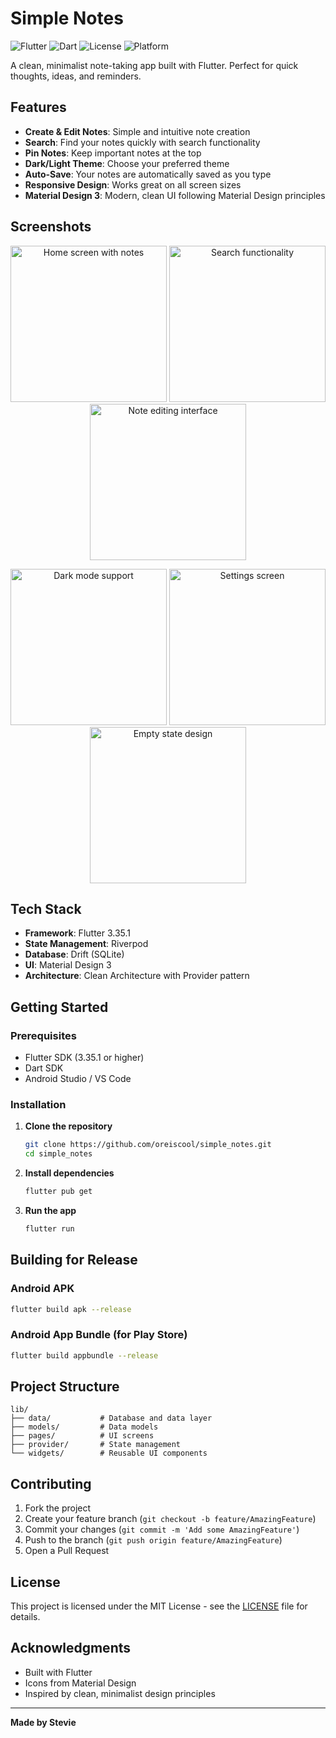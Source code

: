 # Simple Notes

![Flutter](https://img.shields.io/badge/Flutter-3.35.1-02569B?style=for-the-badge&logo=flutter)
![Dart](https://img.shields.io/badge/Dart-0175C2?style=for-the-badge&logo=dart)
![License](https://img.shields.io/badge/License-MIT-yellow?style=for-the-badge)
![Platform](https://img.shields.io/badge/Platform-Android-green?style=for-the-badge&logo=android)

A clean, minimalist note-taking app built with Flutter. Perfect for quick thoughts, ideas, and reminders.

## Features

- **Create & Edit Notes**: Simple and intuitive note creation
- **Search**: Find your notes quickly with search functionality
- **Pin Notes**: Keep important notes at the top
- **Dark/Light Theme**: Choose your preferred theme
- **Auto-Save**: Your notes are automatically saved as you type
- **Responsive Design**: Works great on all screen sizes
- **Material Design 3**: Modern, clean UI following Material Design principles

## Screenshots

<p align="center">
  <img src="screenshots/01-home-with-notes.png" width="250" alt="Home screen with notes" />
  <img src="screenshots/02-search-results.png" width="250" alt="Search functionality" />
  <img src="screenshots/04-note-editing.png" width="250" alt="Note editing interface" />
</p>

<p align="center">
  <img src="screenshots/05-dark-mode.png" width="250" alt="Dark mode support" />
  <img src="screenshots/06-settings-page.png" width="250" alt="Settings screen" />
  <img src="screenshots/03-empty-state.png" width="250" alt="Empty state design" />
</p>

## Tech Stack

- **Framework**: Flutter 3.35.1
- **State Management**: Riverpod
- **Database**: Drift (SQLite)
- **UI**: Material Design 3
- **Architecture**: Clean Architecture with Provider pattern

## Getting Started

### Prerequisites
- Flutter SDK (3.35.1 or higher)
- Dart SDK
- Android Studio / VS Code

### Installation

1. **Clone the repository**
   ```bash
   git clone https://github.com/oreiscool/simple_notes.git
   cd simple_notes
   ```

2. **Install dependencies**
   ```bash
   flutter pub get
   ```

3. **Run the app**
   ```bash
   flutter run
   ```

## Building for Release

### Android APK
```bash
flutter build apk --release
```

### Android App Bundle (for Play Store)
```bash
flutter build appbundle --release
```

## Project Structure

```
lib/
├── data/           # Database and data layer
├── models/         # Data models
├── pages/          # UI screens
├── provider/       # State management
└── widgets/        # Reusable UI components
```

## Contributing

1. Fork the project
2. Create your feature branch (`git checkout -b feature/AmazingFeature`)
3. Commit your changes (`git commit -m 'Add some AmazingFeature'`)
4. Push to the branch (`git push origin feature/AmazingFeature`)
5. Open a Pull Request

## License

This project is licensed under the MIT License - see the [LICENSE](LICENSE) file for details.

## Acknowledgments

- Built with Flutter
- Icons from Material Design
- Inspired by clean, minimalist design principles

---

**Made by Stevie**
